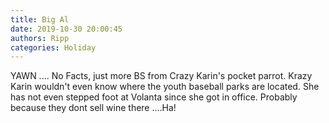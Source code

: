 ```yaml
---
title: Big Al
date: 2019-10-30 20:00:45
authors: Ripp
categories: Holiday
---
```


 YAWN .... No Facts, just more BS from Crazy Karin's pocket parrot.  Krazy Karin wouldn't even know where the youth baseball parks are located.  She has not even stepped foot at Volanta since she got in office. Probably because they dont sell wine there ....Ha!